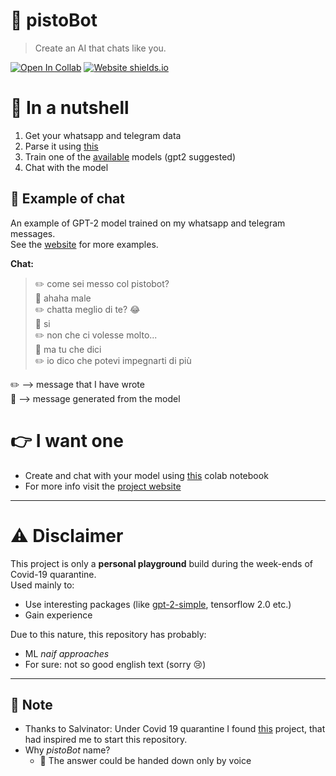 # 🤖 pistoBot

> Create an AI that chats like you. 

[![Open In Collab](https://colab.research.google.com/assets/colab-badge.svg)](https://colab.research.google.com/drive/1T4-Gk-mlAWJkX9RuRd3_EiS5JBP5UvyV?usp=sharing)
[![Website shields.io](https://img.shields.io/website-up-down-green-red/http/shields.io.svg)](https://guardatisimone.github.io/pistoBot-website/)

# 🥜 In a nutshell
1. Get your whatsapp and telegram data
2. Parse it using [this](https://github.com/GuardatiSimone/messaging-chat-parser)
3. Train one of the [available](https://github.com/GuardatiSimone/pistoBot/tree/master/pistoBot) models (gpt2 suggested)
4. Chat with the model

## 👀 Example of chat

An example of GPT-2 model trained on my whatsapp and telegram messages.<br>
See the [website](https://guardatisimone.github.io/pistoBot-website/) for more examples.

**Chat:**<br>
> :pencil2: come sei messo col pistobot?<br>
> :robot: ahaha male<br>
> :pencil2: chatta meglio di te? 😂 <br>
> :robot: si <br>
> :pencil2: non che ci volesse molto... <br>
> :robot: ma tu che dici <br>
> :pencil2: io dico che potevi impegnarti di più <br>

:pencil2: ⟶ message that I have wrote<br>
:robot: ⟶ message generated from the model<br>


# 👉 I want one
- Create and chat with your model using [this](https://colab.research.google.com/drive/1T4-Gk-mlAWJkX9RuRd3_EiS5JBP5UvyV?usp=sharing) colab notebook
- For more info visit the [project website](https://guardatisimone.github.io/pistoBot-website/)
---

# :warning: Disclaimer
This project is only a **personal playground** build during the week-ends of Covid-19 quarantine.<br>
Used mainly to:
- Use interesting packages (like [gpt-2-simple](https://github.com/minimaxir/gpt-2-simple), tensorflow 2.0 etc.)
- Gain experience

Due to this nature, this repository has probably: 
- ML _naif approaches_ 
- For sure: not so good english text (sorry 😢)


---
## 📝 Note
- Thanks to Salvinator: Under Covid 19 quarantine I found [this](https://salvinator.github.io/) project, 
that had inspired me to start this repository.
- Why _pistoBot_ name?
    - :crystal_ball: The answer could be handed down only by voice
